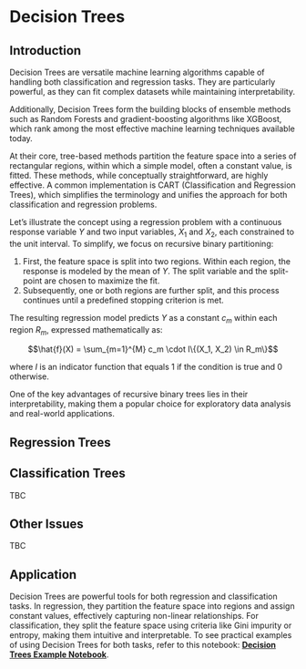 # Decision Trees

## Introduction

Decision Trees are versatile machine learning algorithms capable of handling both classification and regression tasks. They are particularly powerful, as they can fit complex datasets while maintaining interpretability.

Additionally, Decision Trees form the building blocks of ensemble methods such as Random Forests and gradient-boosting algorithms like XGBoost, which rank among the most effective machine learning techniques available today.

At their core, tree-based methods partition the feature space into a series of rectangular regions, within which a simple model, often a constant value, is fitted. These methods, while conceptually straightforward, are highly effective. A common implementation is CART (Classification and Regression Trees), which simplifies the terminology and unifies the approach for both classification and regression problems.

Let’s illustrate the concept using a regression problem with a continuous response variable $Y$ and two input variables, $X_1$ and $X_2$, each constrained to the unit interval. To simplify, we focus on recursive binary partitioning:

1. First, the feature space is split into two regions. Within each region, the response is modeled by the mean of $Y$. The split variable and the split-point are chosen to maximize the fit.
2. Subsequently, one or both regions are further split, and this process continues until a predefined stopping criterion is met.

The resulting regression model predicts $Y$ as a constant $c_m$ within each region $R_m$, expressed mathematically as:


$$\hat{f}(X) = \sum_{m=1}^{M} c_m \cdot I\{(X_1, X_2) \in R_m\}$$


where $I$ is an indicator function that equals 1 if the condition is true and 0 otherwise.

One of the key advantages of recursive binary trees lies in their interpretability, making them a popular choice for exploratory data analysis and real-world applications.

## Regression Trees


## Classification Trees
TBC

## Other Issues
TBC

## Application

Decision Trees are powerful tools for both regression and classification tasks. In regression, they partition the feature space into regions and assign constant values, effectively capturing non-linear relationships. For classification, they split the feature space using criteria like Gini impurity or entropy, making them intuitive and interpretable. To see practical examples of using Decision Trees for both tasks, refer to this notebook: [**Decision Trees Example Notebook**](https://github.com/apexcds/decision_tree/blob/main/Decision%20Trees.ipynb).
